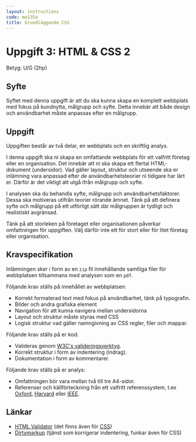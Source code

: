 ```yaml
---
layout: instructions
code: me135a
title: Grundläggande CSS
---
```


# Uppgift 3: HTML & CSS 2

Betyg: U/G (2hp)

## Syfte

Syftet med denna uppgift är att du ska kunna skapa en komplett webbplats med fokus på kundnytta, målgrupp och syfte. Detta innebär att både design och användbarhet måste anpassas efter en målgrupp.

## Uppgift

Uppgiften består av två delar, en webbplats och en skriftlig analys.

I denna uppgift ska ni skapa en omfattande webbplats för ett valfritt företag eller en organisation. Det innebär att ni ska skapa ett flertal HTML-dokument (undersidor). Vad gäller layout, struktur och utseende ska er inlämning vara anpassad efter de användbarhetsteorier ni tidigare har lärt er. Därför är det viktigt att utgå ifrån målgrupp och syfte.

I analysen ska du behandla syfte, målgrupp och användbarhetsfaktorer. Dessa ska motiveras utifrån teorier rörande ämnet. Tänk på att definera syfte och målgrupp på ett utförligt sätt där målgruppen är tydligt och realistiskt avgränsad. 

Tänk på att storleken på företaget eller organisationen påverkar omfattningen för uppgiften. Välj därför inte ett för stort eller för litet företag eller organisation.

## Kravspecifikation

Inlämningen sker i form av en `zip` fil innehållande samtliga filer för webbplatsen tillsammans med analysen som en `pdf`.

Följande krav ställs på innehållet av webbplatsen:

* Korrekt formaterad text med fokus på användbarhet, tänk på typografin.
* Bilder och andra grafiska element
* Navigation för att kunna navigera mellan undersidorna
* Layout och struktur måste styras med CSS
* Logisk struktur vad gäller namngivning av CSS regler, filer och mappar.

Följande krav ställs på er kod:

* Valideras genom [W3C's valideringsverktyg][validator].
* Korrekt struktur i form av indentering (indrag).
* Dokumentation i form av kommentarer.

Följande krav ställs på er analys:

* Omfattningen bör vara mellan två till tre A4-sidor.
* Referenser och källförteckning från ett valfritt referenssystem, t.ex [Oxford][oxford], [Harvard][harvard] eller [IEEE][ieee].

## Länkar

* [HTML Validator][validator] (det finns även för [CSS][css validator])
* [Dirtymarkup][dirtymarkup] (tjänst som korrigerar indentering, funkar även för CSS)

[validator]: http://validator.w3.org
[css validator]: http://jigsaw.w3.org/css-validator/
[dirtymarkup]: http://www.dirtymarkup.com/
[ieee]: http://www.ieee.org/documents/ieeecitationref.pdf
[oxford]: http://www.ub.umu.se/skriva/skriva-referenser/referenser-oxford
[harvard]: http://www.ub.umu.se/skriva/skriva-referenser/referenser-harvard
